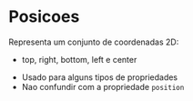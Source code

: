 # Posicoes

<position>

Representa um conjunto de coordenadas 2D:
- top, right, bottom, left e center

* Usado para alguns tipos de propriedades
* Nao confundir com a propriedade `position`